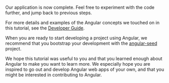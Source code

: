 Our application is now complete. Feel free to experiment with the code further, and jump back to previous steps.

For more details and examples of the Angular concepts we touched on in this tutorial, see the [Developer Guide](https://docs.angularjs.org/guide/).

When you are ready to start developing a project using Angular, we recommend that you bootstrap your development with the [angular-seed](https://github.com/angular/angular-seed) project.

We hope this tutorial was useful to you and that you learned enough about Angular to make you want to learn more. We especially hope you are inspired to go out and develop Angular web apps of your own, and that you might be interested in contributing to Angular.
